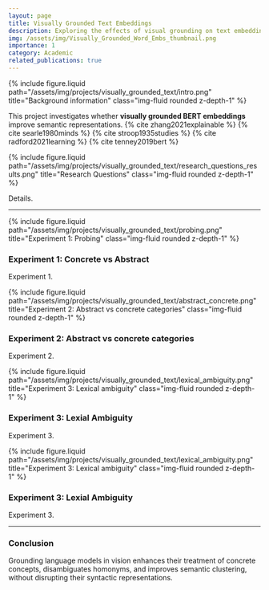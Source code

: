 ```yaml
---
layout: page
title: Visually Grounded Text Embeddings
description: Exploring the effects of visual grounding on text embeddings. More info coming soon! :)
img: /assets/img/Visually_Grounded_Word_Embs_thumbnail.png
importance: 1
category: Academic
related_publications: true
---
```


<!-- Intro -->
<div class="row align-items-center my-4">
  <div class="col-md-6">
    {% include figure.liquid path="/assets/img/projects/visually_grounded_text/intro.png" title="Background information" class="img-fluid rounded z-depth-1" %}
  </div>
  <div class="col-md-6">
    <p>
      This project investigates whether <strong>visually grounded BERT embeddings</strong> improve semantic representations. {% cite zhang2021explainable %} {% cite searle1980minds %} {% cite stroop1935studies %} {% cite radford2021learning %} {% cite tenney2019bert %}
    </p>
  </div>
</div>

<!-- RQs and results -->
<div class="row align-items-center my-4">
  <div class="col-md-6">
    {% include figure.liquid path="/assets/img/projects/visually_grounded_text/research_questions_results.png" title="Research Questions" class="img-fluid rounded z-depth-1" %}
  </div>
  <div class="col-md-6">
    <p>
      Details.
    </p>
  </div>
</div>

---

<!-- Experiment 1 -->
<div class="row align-items-center my-4">
  <div class="col-md-6 order-md-2">
    {% include figure.liquid path="/assets/img/projects/visually_grounded_text/probing.png" title="Experiment 1: Probing" class="img-fluid rounded z-depth-1" %}
  </div>
  <div class="col-md-6 order-md-1">
    <h3>Experiment 1: Concrete vs Abstract</h3>
    <p>
      Experiment 1.
    </p>
  </div>
</div>

<!-- Experiment 2 -->
<div class="row align-items-center my-4">
  <div class="col-md-6">
    {% include figure.liquid path="/assets/img/projects/visually_grounded_text/abstract_concrete.png" title="Experiment 2: Abstract vs concrete categories" class="img-fluid rounded z-depth-1" %}
  </div>
  <div class="col-md-6">
    <h3>Experiment 2: Abstract vs concrete categories</h3>
    <p>
      Experiment 2.
    </p>
  </div>
</div>

<!-- Experiment 3 -->
<div class="row align-items-center my-4">
  <div class="col-md-6 order-md-2">
    {% include figure.liquid path="/assets/img/projects/visually_grounded_text/lexical_ambiguity.png" title="Experiment 3: Lexical ambiguity" class="img-fluid rounded z-depth-1" %}
  </div>
  <div class="col-md-6 order-md-1">
    <h3>Experiment 3: Lexial Ambiguity</h3>
    <p>
      Experiment 3.
    </p>
  </div>
</div>

<!-- Experiment 4 -->
<div class="row align-items-center my-4">
  <div class="col-md-6 order-md-2">
    {% include figure.liquid path="/assets/img/projects/visually_grounded_text/lexical_ambiguity.png" title="Experiment 3: Lexical ambiguity" class="img-fluid rounded z-depth-1" %}
  </div>
  <div class="col-md-6 order-md-1">
    <h3>Experiment 3: Lexial Ambiguity</h3>
    <p>
      Experiment 3.
    </p>
  </div>
</div>

---

<!-- Conclusion -->
<div class="row my-4">
  <div class="col">
    <h3>Conclusion</h3>
    <p>
      Grounding language models in vision enhances their treatment of concrete 
      concepts, disambiguates homonyms, and improves semantic clustering, 
      without disrupting their syntactic representations.
    </p>
  </div>
</div>

